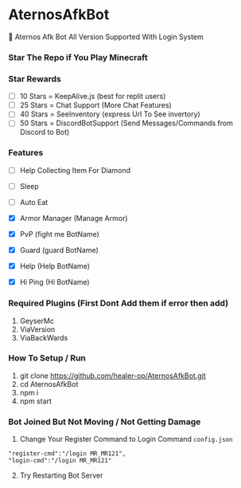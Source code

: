 # AternosAfkBot
🚀 Aternos Afk Bot All Version Supported With Login System 

### Star The Repo if You Play Minecraft

### Star Rewards
- [ ] 10 Stars = KeepAlive.js (best for replit users)
- [ ] 25 Stars = Chat Support (More Chat Features)
- [ ] 40 Stars = SeeInventory (express Url To See invertory)
- [ ] 50 Stars = DiscordBotSupport (Send Messages/Commands from Discord to Bot)

### Features
- [ ] Help Collecting Item For Diamond
- [ ] Sleep
- [ ] Auto Eat 
- [x] Armor Manager (Manage Armor)
- [x] PvP (fight me BotName)
- [x] Guard (guard BotName)
- [x] Help (Help BotName)
- [x] Hi Ping (Hi BotName)


### Required Plugins (First Dont Add them if error then add)
1. GeyserMc 
2. ViaVersion 
3. ViaBackWards 

### How To Setup / Run
1. git clone https://github.com/healer-op/AternosAfkBot.git 
2. cd AternosAfkBot 
3. npm i 
4. npm start

### Bot Joined But Not Moving / Not Getting Damage 
1. Change Your Register Command to Login Command `config.json`
```
"register-cmd":"/login MR_MR121",
"login-cmd":"/login MR_MR121"
````
2. Try Restarting Bot Server


